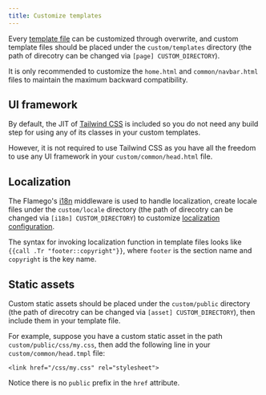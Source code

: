 ```yaml
---
title: Customize templates
---
```


Every [template file](set-up-documentation.md#template-files) can be customized through overwrite, and custom template files should be placed under the `custom/templates` directory (the path of direcotry can be changed via `[page] CUSTOM_DIRECTORY`).

It is only recommended to customize the `home.html` and `common/navbar.html` files to maintain the maximum backward compatibility.

## UI framework

By default, the JIT of [Tailwind CSS](https://tailwindcss.com/) is included so you do not need any build step for using any of its classes in your custom templates.

However, it is not required to use Tailwind CSS as you have all the freedom to use any UI framework in your `custom/common/head.html` file.

## Localization

The Flamego's [i18n](https://flamego.dev/middleware/i18n.html) middleware is used to handle localization, create locale files under the `custom/locale` directory (the path of direcotry can be changed via `[i18n] CUSTOM_DIRECTORY`) to customize [localization configuration](set-up-documentation.md#localization-configuration).

The syntax for invoking localization function in template files looks like `{{call .Tr "footer::copyright"}}`, where `footer` is the section name and `copyright` is the key name.

## Static assets

Custom static assets should be placed under the `custom/public` directory (the path of direcotry can be changed via `[asset] CUSTOM_DIRECTORY`), then include them in your template file.

For example, suppose you have a custom static asset in the path `custom/public/css/my.css`, then add the following line in your `custom/common/head.tmpl` file:

```go-html-template
<link href="/css/my.css" rel="stylesheet">
```

Notice there is no `public` prefix in the `href` attribute.
